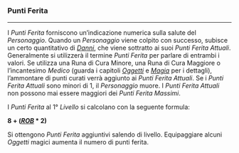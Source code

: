 ### Punti Ferita

---

I *Punti Ferita* forniscono un’indicazione numerica sulla salute del *Personaggio*. Quando un *Personaggio* viene colpito con successo, subisce un certo quantitativo di [*Danni*](..\combattimento\attacco.md), che viene sottratto ai suoi *Punti Ferita Attuali*. Generalmente si utilizzerà il termine *Punti Ferita* per parlare di entrambi i valori. Se utilizza una Runa di Cura Minore, una Runa di Cura Maggiore o l’incantesimo *Medico* \(guarda i capitoli [*Oggetti*](..\oggetti.md) e [*Magia*](..\magia.md) per i dettagli\), l’ammontare di punti curati verrà aggiunto ai *Punti Ferita Attuali*. Se i *Punti Ferita Attuali* sono minori di 1, il *Personaggio* muore. I *Punti Ferita Attuali* non possono mai essere maggiori dei *Punti Ferita Massimi*.

I *Punti Ferita* al 1° *Livello* si calcolano con la seguente formula:

**8 + ([*ROB*](caratteristiche.md) * 2)**

Si ottengono *Punti Ferita* aggiuntivi salendo di livello. Equipaggiare alcuni *Oggetti* magici aumenta il numero di punti ferita.

